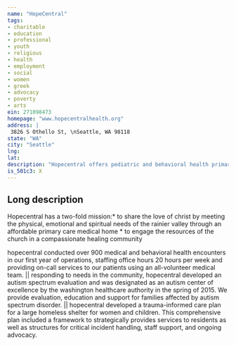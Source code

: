 ```yaml
---
name: "HopeCentral"
tags:
- charitable
- education
- professional
- youth
- religious
- health
- employment
- social
- women
- greek
- advocacy
- poverty
- arts
ein: 271098473
homepage: "www.hopecentralhealth.org"
address: |
 3826 S Othello St, \nSeattle, WA 98118
state: "WA"
city: "Seattle"
lng: 
lat: 
description: "Hopecentral offers pediatric and behavioral health primary care and services for autism spectrum disorder in seattle's rainier valley to all families regardless of income. "
is_501c3: X
---
```


## Long description

Hopecentral has a two-fold mission:* to share the love of christ by meeting the physical, emotional and spiritual needs of the rainier valley through an affordable primary care medical home * to engage the resources of the church in a compassionate healing community
  
  hopecentral conducted over 900 medical and behavioral health encounters in our first year of operations, staffing office hours 20 hours per week and providing on-call services to our patients using an all-volunteer medical team. || responding to needs in the community, hopecentral developed an autism spectrum evaluation and was designated as an autism center of excellence by the washington healthcare authority in the spring of 2015. We provide evaluation, education and support for families affected by autism spectrum disorder. || hopecentral developed a trauma-informed care plan for a large homeless shelter for women and children. This comprehensive plan included a framework to strategically provides services to residents as well as structures for critical incident handling, staff support, and ongoing advocacy. 
